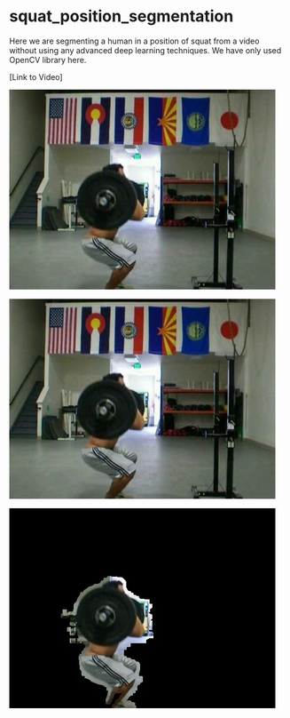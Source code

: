 # squat_position_segmentation
Here we are segmenting a human in a position of squat from a video without using any advanced deep learning techniques. We have only used OpenCV library here.

[Link to Video]

[![Thumbnail](https://github.com/goalhunter/squat_position_segmentation/blob/master/Output/squat_1667.jpg)](https://github.com/goalhunter/squat_position_segmentation/blob/master/videos/squat_1667.mp4)

![Selected Frame](https://github.com/goalhunter/squat_position_segmentation/blob/master/Output/squat_1667.jpg)

![Segmentation](https://github.com/goalhunter/squat_position_segmentation/blob/master/Output/squat_1667_segmented.jpg)
